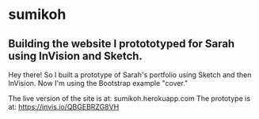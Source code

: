 # sumikoh

## Building the website I protototyped for Sarah using InVision and Sketch. 

Hey there! So I built a prototype of Sarah's portfolio using Sketch and then InVision. Now I'm using the Bootstrap example "cover." 

The live version of the site is at: sumikoh.herokuapp.com
The prototype is at: https://invis.io/QBGEBRZG8VH
